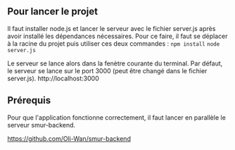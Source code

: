 ## Pour lancer le projet

Il faut installer node.js et lancer le serveur avec le fichier server.js après avoir installé les dépendances nécessaires.
Pour ce faire, il faut se déplacer à la racine du projet puis utiliser ces deux commandes :
`npm install`
`node server.js`

Le serveur se lance alors dans la fenètre courante du terminal. Par défaut, le serveur se lance sur le port 3000 (peut être changé dans le fichier server.js).
http://localhost:3000


## Prérequis

Pour que l'application fonctionne correctement, il faut lancer en parallèle le serveur smur-backend.

https://github.com/Oli-Wan/smur-backend